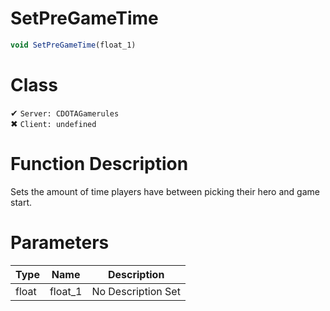 # SetPreGameTime
```js
void SetPreGameTime(float_1)
```
# Class
✔ `Server: CDOTAGamerules`  
✖ `Client: undefined`  

# Function Description
Sets the amount of time players have between picking their hero and game start.
# Parameters
Type|Name|Description
--|--|--
float|float_1|No Description Set
